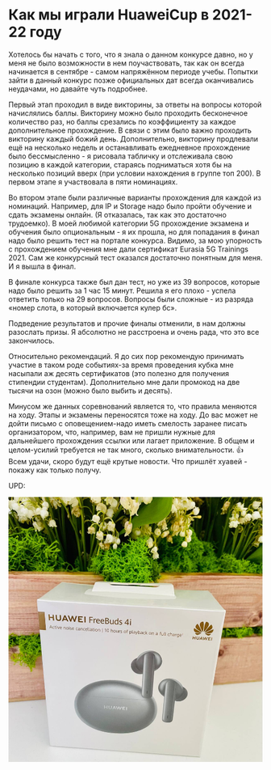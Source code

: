 # Как мы играли HuaweiCup в 2021-22 году

&#x20;Хотелось бы начать с того, что я знала о данном конкурсе давно, но у меня не было возможности в нем поучаствовать, так как он всегда начинается в сентябре - самом напряжённом периоде учебы. Попытки зайти в данный конкурс позже официальных дат всегда оканчивались неудачами, но давайте чуть подробнее.&#x20;

Первый этап проходил в виде викторины, за ответы на вопросы которой начислялись баллы. Викторину можно было проходить бесконечное количество раз, но баллы срезались по коэффициенту за каждое дополнительное прохождение. В связи с этим было важно проходить викторину каждый божий день. Дополнительно, викторину продлевали ещё на несколько недель и останавливать ежедневное прохождение было бессмысленно - я рисовала табличку и отслеживала свою позицию в каждой категории, стараясь подниматься хотя бы на несколько позиций вверх (при условии нахождения в группе топ 200). В первом этапе я участвовала в пяти номинациях.&#x20;

Во втором этапе были различные варианты прохождения для каждой из номинаций. Например, для IP и Storage надо было пройти обучение и сдать экзамены онлайн. (Я отказалась, так как это достаточно трудоемко). В моей любимой категории 5G прохождение экзамена и обучения было опциональным - я их прошла, но для попадания в финал надо было решить тест на портале конкурса. Видимо, за мою упорность с прохождением обучения мне дали сертификат Eurasia 5G Trainings 2021. Сам же конкурсный тест оказался достаточно понятным для меня. И я вышла в финал.

В финале конкурса также был дан тест, но уже из 39 вопросов, которые надо было решить за 1 час 15 минут. Решила я его плохо - успела ответить только на 29 вопросов. Вопросы были сложные - из разряда «номер слота, в который включается кулер бс».

Подведение результатов и прочие финалы отменили, в нам должны разослать призы. Я абсолютно не расстроена и очень рада, что это все закончилось.

Относительно рекомендаций. Я до сих пор рекомендую принимать участие в таком роде событиях-за время проведения кубка мне насыпали аж десять сертификатов (это полезно для получения стипендии студентам). Дополнительно мне дали промокод на две тысячи на озон (можно было выбить и десять).

Минусом же данных соревнований является то, что правила меняются на ходу. Этапы и экзамены переносятся тоже на ходу. До вас может не дойти письмо с оповещением-надо иметь смелость заранее писать организатором, что, например, вам не пришли нужные для дальнейшего прохождения ссылки или лагает приложение. В общем и целом-усилий требуется не так много, сколько внимательности. 👍 Всем удачи, скоро будут ещё крутые новости. Что пришлёт хуавей - покажу как только получу.

UPD:

![](<../.gitbook/assets/image (327) (1).png>)
